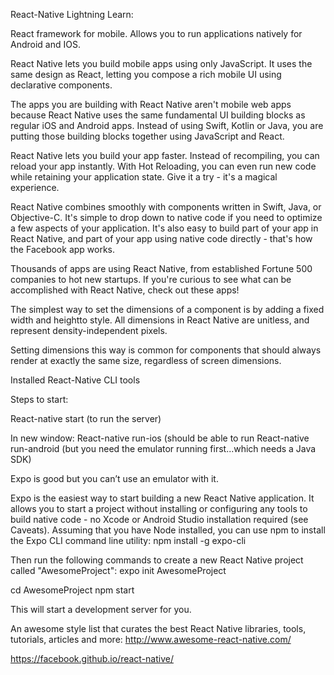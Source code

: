 React-Native Lightning Learn:

React framework for mobile.  Allows you to run applications natively for Android and IOS.


React Native lets you build mobile apps using only JavaScript. It uses the same design as React, letting you compose a rich mobile UI using declarative components.

The apps you are building with React Native aren't mobile web apps because React Native uses the same fundamental UI building blocks as regular iOS and Android apps. Instead of using Swift, Kotlin or Java, you are putting those building blocks together using JavaScript and React.

React Native lets you build your app faster. Instead of recompiling, you can reload your app instantly. With Hot Reloading, you can even run new code while retaining your application state. Give it a try - it's a magical experience.

React Native combines smoothly with components written in Swift, Java, or Objective-C. It's simple to drop down to native code if you need to optimize a few aspects of your application. It's also easy to build part of your app in React Native, and part of your app using native code directly - that's how the Facebook app works.

Thousands of apps are using React Native, from established Fortune 500 companies to hot new startups. If you're curious to see what can be accomplished with React Native, check out these apps!

The simplest way to set the dimensions of a component is by adding a fixed width and heightto style. All dimensions in React Native are unitless, and represent density-independent pixels.

Setting dimensions this way is common for components that should always render at exactly the same size, regardless of screen dimensions.

Installed React-Native CLI tools

Steps to start:

React-native start (to run the server)

In new window:
React-native run-ios (should be able to run React-native run-android (but you need the emulator running first...which needs a Java SDK)



Expo is good but you can’t use an emulator with it.

Expo is the easiest way to start building a new React Native application. It allows you to start a project without installing or configuring any tools to build native code - no Xcode or Android Studio installation required (see Caveats).
Assuming that you have Node installed, you can use npm to install the Expo CLI command line utility:
npm install -g expo-cli


Then run the following commands to create a new React Native project called "AwesomeProject":
expo init AwesomeProject

cd AwesomeProject
npm start


This will start a development server for you.


An awesome style list that curates the best React Native libraries, tools, tutorials, articles and more:
http://www.awesome-react-native.com/

https://facebook.github.io/react-native/
